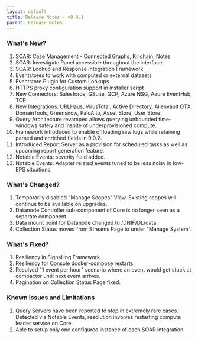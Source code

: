 ```yaml
---
layout: default
title: Release Notes - v9.0.1
parent: Release Notes
---
```


### What's New?
1. SOAR: Case Management - Connected Graphs, Killchain, Notes
2. SOAR: Investigate Panel accessible throughout the interface
3. SOAR: Lookup and Response Integration Framework 
4. Eventstores to work with computed or external datasets
5. Eventstore Plugin for Custom Lookups
6. HTTPS proxy configuration support in installer script
7. New Connectors: Salesforce, GSuite, GCP, Azure NSG, Azure EventHub, TCP 
8. New Integrations: URLHaus, VirusTotal, Active Directory, Alienvault OTX, DomainTools, Greensnow, PaloAlto, Asset Store, User Store
9. Query Architecture revamped allows querying unbounded time-windows safely and inspite of underprovisioned compute.
10. Framework introduced to enable offloading raw logs while retaining parsed and enriched fields in 9.0.2.
11. Introduced Report Server as a provision for scheduled tasks as well as upcoming report generation feature.
12. Notable Events: severity field added.
13. Notable Events: Adapter related events tuned to be less noisy in low-EPS situations. 

### What's Changed?
1. Temporarily disabled "Manage Scopes" View. Existing scopes will continue to be available on upgrades.
2. Datanode Controller sub-component of Core is no longer seen as a separate component.
3. Data mount point for Datanode changed to /DNIF/DL/data.
4. Collection Status moved from Streams Page to under "Manage System".

### What's Fixed?
1. Resiliency in Signalling Framework
2. Resiliency for Console docker-compose restarts
3. Resolved "1 event per hour" scenario where an event would get stuck at compactor until next event arrives.
4. Pagination on Collection Status Page fixed.

### Known Issues and Limitations
1. Query Servers have been reported to stop in extremely rare cases. Detected via Notable Events, resolution involves restarting compute leader service on Core.
2. Able to setup only one configured instance of each SOAR integration.
